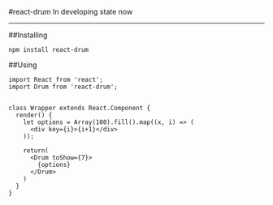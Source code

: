 #react-drum
In developing state now

----------


##Installing

    npm install react-drum

##Using

    import React from 'react';
    import Drum from 'react-drum';


    class Wrapper extends React.Component {
      render() {
        let options = Array(100).fill().map((x, i) => (
          <div key={i}>{i+1}</div>
        ));
    
        return(
          <Drum toShow={7}>
            {options}
          </Drum>
        )
      }
    }